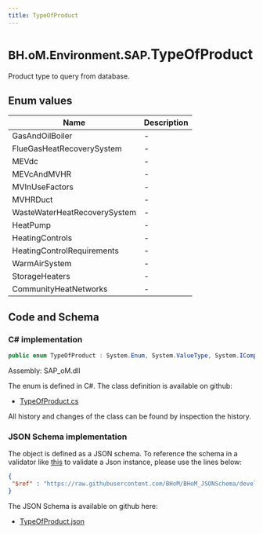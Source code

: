 ```yaml
---
title: TypeOfProduct
---
```


# <small>BH.oM.Environment.SAP.</small>**TypeOfProduct**

Product type to query from database.

## Enum values

| Name            | Description                                                    |
|-----------------|----------------------------------------------------------------|
| GasAndOilBoiler |  -  |
| FlueGasHeatRecoverySystem |  -  |
| MEVdc |  -  |
| MEVcAndMVHR |  -  |
| MVInUseFactors |  -  |
| MVHRDuct |  -  |
| WasteWaterHeatRecoverySystem |  -  |
| HeatPump |  -  |
| HeatingControls |  -  |
| HeatingControlRequirements |  -  |
| WarmAirSystem |  -  |
| StorageHeaters |  -  |
| CommunityHeatNetworks |  -  |


## Code and Schema

### C# implementation

``` C# title="C#"
public enum TypeOfProduct : System.Enum, System.ValueType, System.IComparable, System.ISpanFormattable, System.IFormattable, System.IConvertible
```

Assembly: SAP_oM.dll

The enum is defined in C#. The class definition is available on github:

- [TypeOfProduct.cs](https://github.com/BHoM/SAP_Toolkit/blob/develop/SAP_oM/Enums\TypeOfProduct.cs)

All history and changes of the class can be found by inspection the history.
### JSON Schema implementation

The object is defined as a JSON schema. To reference the schema in a validator like [this](https://www.jsonschemavalidator.net/) to validate a Json instance, please use the lines below:

``` json title="JSON Schema"
{
 "$ref" : "https://raw.githubusercontent.com/BHoM/BHoM_JSONSchema/develop/SAP_oM/SAP/TypeOfProduct.json"
}
```

The JSON Schema is available on github here:

- [TypeOfProduct.json](https://github.com/BHoM/BHoM_JSONSchema/blob/develop/SAP_oM/SAP/TypeOfProduct.json)
